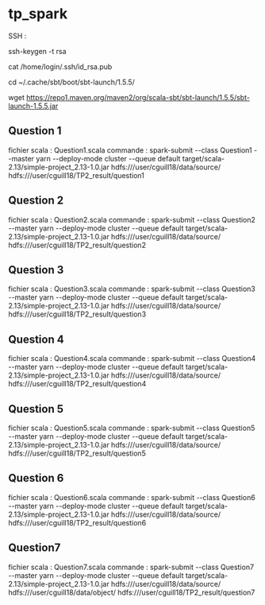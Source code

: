 # tp_spark

SSH : 


ssh-keygen -t rsa


cat /home/login/.ssh/id_rsa.pub


cd  ~/.cache/sbt/boot/sbt-launch/1.5.5/


wget https://repo1.maven.org/maven2/org/scala-sbt/sbt-launch/1.5.5/sbt-launch-1.5.5.jar


## Question 1
fichier scala : Question1.scala
commande : spark-submit --class Question1 --master yarn --deploy-mode cluster --queue default target/scala-2.13/simple-project_2.13-1.0.jar hdfs:///user/cguill18/data/source/ hdfs:///user/cguill18/TP2_result/question1

## Question 2
fichier scala : Question2.scala
commande : spark-submit --class Question2 --master yarn --deploy-mode cluster --queue default target/scala-2.13/simple-project_2.13-1.0.jar hdfs:///user/cguill18/data/source/ hdfs:///user/cguill18/TP2_result/question2

## Question 3
fichier scala : Question3.scala
commande : spark-submit --class Question3 --master yarn --deploy-mode cluster --queue default target/scala-2.13/simple-project_2.13-1.0.jar hdfs:///user/cguill18/data/source/ hdfs:///user/cguill18/TP2_result/question3

## Question 4
fichier scala : Question4.scala
commande : spark-submit --class Question4 --master yarn --deploy-mode cluster --queue default target/scala-2.13/simple-project_2.13-1.0.jar hdfs:///user/cguill18/data/source/ hdfs:///user/cguill18/TP2_result/question4

## Question 5
fichier scala : Question5.scala
commande : spark-submit --class Question5 --master yarn --deploy-mode cluster --queue default target/scala-2.13/simple-project_2.13-1.0.jar hdfs:///user/cguill18/data/source/ hdfs:///user/cguill18/TP2_result/question5

## Question 6
fichier scala : Question6.scala
commande : spark-submit --class Question6 --master yarn --deploy-mode cluster --queue default target/scala-2.13/simple-project_2.13-1.0.jar hdfs:///user/cguill18/data/source/ hdfs:///user/cguill18/TP2_result/question6

## Question7
fichier scala : Question7.scala
commande : spark-submit --class Question7 --master yarn --deploy-mode cluster --queue default target/scala-2.13/simple-project_2.13-1.0.jar hdfs:///user/cguill18/data/source/ hdfs:///user/cguill18/data/object/ hdfs:///user/cguill18/TP2_result/question7